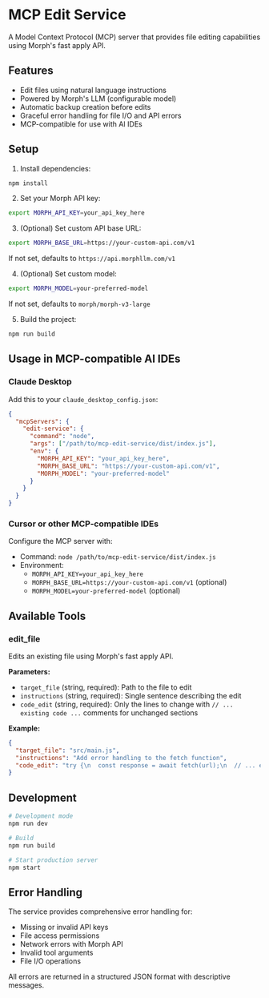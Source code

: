 # MCP Edit Service

A Model Context Protocol (MCP) server that provides file editing capabilities using Morph's fast apply API.

## Features

- Edit files using natural language instructions
- Powered by Morph's LLM (configurable model)
- Automatic backup creation before edits
- Graceful error handling for file I/O and API errors
- MCP-compatible for use with AI IDEs

## Setup

1. Install dependencies:
```bash
npm install
```

2. Set your Morph API key:
```bash
export MORPH_API_KEY=your_api_key_here
```

3. (Optional) Set custom API base URL:
```bash
export MORPH_BASE_URL=https://your-custom-api.com/v1
```
If not set, defaults to `https://api.morphllm.com/v1`

4. (Optional) Set custom model:
```bash
export MORPH_MODEL=your-preferred-model
```
If not set, defaults to `morph/morph-v3-large`

5. Build the project:
```bash
npm run build
```

## Usage in MCP-compatible AI IDEs

### Claude Desktop

Add this to your `claude_desktop_config.json`:

```json
{
  "mcpServers": {
    "edit-service": {
      "command": "node",
      "args": ["/path/to/mcp-edit-service/dist/index.js"],
      "env": {
        "MORPH_API_KEY": "your_api_key_here",
        "MORPH_BASE_URL": "https://your-custom-api.com/v1",
        "MORPH_MODEL": "your-preferred-model"
      }
    }
  }
}
```

### Cursor or other MCP-compatible IDEs

Configure the MCP server with:
- Command: `node /path/to/mcp-edit-service/dist/index.js`
- Environment: 
  - `MORPH_API_KEY=your_api_key_here`
  - `MORPH_BASE_URL=https://your-custom-api.com/v1` (optional)
  - `MORPH_MODEL=your-preferred-model` (optional)

## Available Tools

### edit_file

Edits an existing file using Morph's fast apply API.

**Parameters:**
- `target_file` (string, required): Path to the file to edit
- `instructions` (string, required): Single sentence describing the edit
- `code_edit` (string, required): Only the lines to change with `// ... existing code ...` comments for unchanged sections

**Example:**
```json
{
  "target_file": "src/main.js",
  "instructions": "Add error handling to the fetch function",
  "code_edit": "try {\n  const response = await fetch(url);\n  // ... existing code ...\n} catch (error) {\n  console.error('Fetch failed:', error);\n  throw error;\n}"
}
```

## Development

```bash
# Development mode
npm run dev

# Build
npm run build

# Start production server
npm start
```

## Error Handling

The service provides comprehensive error handling for:
- Missing or invalid API keys
- File access permissions
- Network errors with Morph API
- Invalid tool arguments
- File I/O operations

All errors are returned in a structured JSON format with descriptive messages.